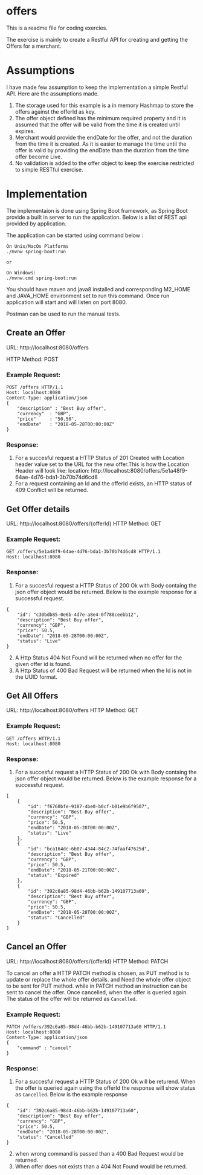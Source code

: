 # offers

This is a readme file for coding exercies. 

The exercise is mainly to create a Restful API for creating and getting the Offers for a merchant.

# Assumptions

I have made few assumption to keep the implementation a simple Restful API. Here are the assumptions made.

1. The storage used for this example is a in memory Hashmap to store the offers against the offerId as key.
2. The offer object defined has the minimum required property and it is assumed that the offer will be valid from the time it is created until expires.
3. Merchant would provide the endDate for the offer, and not the duration from the time it is created. As it is easier to manage the time until the offer is valid by providing the endDate than the duration from the time offer become Live.
4. No validation is added to the offer object to keep the exercise restricted to simple RESTful exercise.

# Implementation

The implementaion is done using Spring Boot framework, as Spring Boot provide a built in server to run the application. Below is a list of REST api provided by application.

The application can be started using command below : 
```
On Unix/MacOs Platforms
./mvnw spring-boot:run

or 

On Windows: 
./mvnw.cmd spring-boot:run
```
You should have maven and java8 installed and corresponding M2_HOME and JAVA_HOME environment set to run this command. Once run application will start and will listen on port 8080. 

Postman can be used to run the manual tests.


## Create an Offer
URL: http://localhost:8080/offers

HTTP Method: POST

### Example Request:
```
POST /offers HTTP/1.1
Host: localhost:8080
Content-Type: application/json
{
	"description" : "Best Buy offer",
	"currency"	: "GBP",
	"price"		: "50.50",
	"endDate"	: "2018-05-28T00:00:00Z"
}
```
### Response:

1. For a succesful request a HTTP Status of 201 Created with Location header value set to the URL for the new offer.This is how the Location Header will look like:
location: http://localhost:8080/offers/5e1a48f9-64ae-4d76-bda1-3b70b74d6cd8
2. For a request containing an Id and the offerId exists, an HTTP status of 409 Conflict will be returned.

## Get Offer details
URL: http://localhost:8080/offers/{offerId}
HTTP Method: GET

### Example Request:
```
GET /offers/5e1a48f9-64ae-4d76-bda1-3b70b74d6cd8 HTTP/1.1
Host: localhost:8080
```
### Response:

1. For a succesful request a HTTP Status of 200 Ok with Body containg the json offer object would be returned. Below is the example response for a successful request.
```
{
    "id": "c30bdb85-0e6b-4d7e-a8e4-0f788ceebb12",
    "description": "Best Buy offer",
    "currency": "GBP",
    "price": 50.5,
    "endDate": "2018-05-28T00:00:00Z",
    "status": "Live"
}
```
2. A Http Status 404 Not Found will be returned when no offer for the given offer id is found.
3. A Http Status of 400 Bad Request will be returned when the Id is not in the UUID format.

## Get All Offers
URL: http://localhost:8080/offers
HTTP Method: GET

### Example Request:
```
GET /offers HTTP/1.1
Host: localhost:8080
```
### Response:

1. For a succesful request a HTTP Status of 200 Ok with Body containg the json offer object would be returned. Below is the example response for a successful request.
```
[
    {
        "id": "f6760bfe-9187-4be0-b0cf-b01e9b6f9507",
        "description": "Best Buy offer",
        "currency": "GBP",
        "price": 50.5,
        "endDate": "2018-05-28T00:00:00Z",
        "status": "Live"
    },
    {
        "id": "bca164dc-6b07-4344-84c2-74faaf47625d",
        "description": "Best Buy offer",
        "currency": "GBP",
        "price": 50.5,
        "endDate": "2018-05-21T00:00:00Z",
        "status": "Expired"
    },
    {
        "id": "392c6a85-98d4-46bb-b62b-149107713a60",
        "description": "Best Buy offer",
        "currency": "GBP",
        "price": 50.5,
        "endDate": "2018-05-28T00:00:00Z",
        "status": "Cancelled"
    }
]
```

## Cancel an Offer
URL: http://localhost:8080/offers/{offerId}
HTTP Method: PATCH

To cancel an offer a HTTP PATCH method is chosen, as PUT method is to update or replace the whole offer details. and Need the whole offer object to be sent for PUT method. while in PATCH method an instruction can be sent to cancel the offer. Once cancelled, when the offer is queried again. The status of the offer will be returned as `Cancelled`.

### Example Request:
```
PATCH /offers/392c6a85-98d4-46bb-b62b-149107713a60 HTTP/1.1
Host: localhost:8080
Content-Type: application/json
{
	"command" : "cancel"
}
```

### Response:

1. For a succesful request a HTTP Status of 200 Ok will be returend. When the offer is queried again using the offerId the response will show status as `Cancelled`. Below is the example response

```
{
    "id": "392c6a85-98d4-46bb-b62b-149107713a60",
    "description": "Best Buy offer",
    "currency": "GBP",
    "price": 50.5,
    "endDate": "2018-05-28T00:00:00Z",
    "status": "Cancelled"
}
```

2. when wrong command is passed than a 400 Bad Request would be returned.
3. When offer does not exists than a 404 Not Found would be returned.
